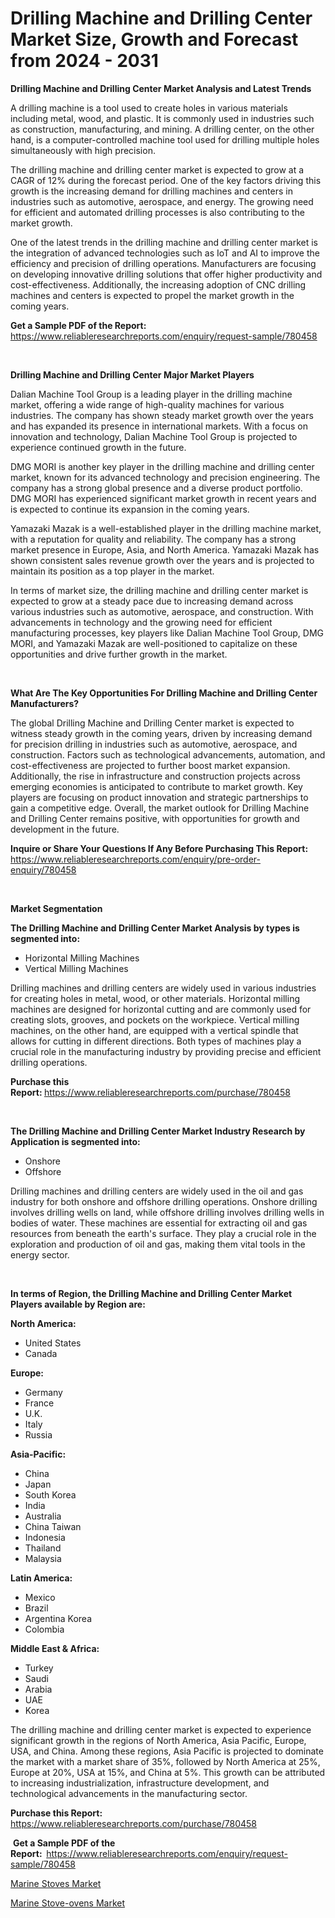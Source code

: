 <p><h1>Drilling Machine and Drilling Center Market Size, Growth and Forecast from 2024 - 2031</h1></p><p><strong>Drilling Machine and Drilling Center Market Analysis and Latest Trends</strong></p>
<p><p>A drilling machine is a tool used to create holes in various materials including metal, wood, and plastic. It is commonly used in industries such as construction, manufacturing, and mining. A drilling center, on the other hand, is a computer-controlled machine tool used for drilling multiple holes simultaneously with high precision.</p><p>The drilling machine and drilling center market is expected to grow at a CAGR of 12% during the forecast period. One of the key factors driving this growth is the increasing demand for drilling machines and centers in industries such as automotive, aerospace, and energy. The growing need for efficient and automated drilling processes is also contributing to the market growth.</p><p>One of the latest trends in the drilling machine and drilling center market is the integration of advanced technologies such as IoT and AI to improve the efficiency and precision of drilling operations. Manufacturers are focusing on developing innovative drilling solutions that offer higher productivity and cost-effectiveness. Additionally, the increasing adoption of CNC drilling machines and centers is expected to propel the market growth in the coming years.</p></p>
<p><strong>Get a Sample PDF of the Report:&nbsp;</strong> <a href="https://www.reliableresearchreports.com/enquiry/request-sample/780458">https://www.reliableresearchreports.com/enquiry/request-sample/780458</a></p>
<p>&nbsp;</p>
<p><strong>Drilling Machine and Drilling Center Major Market Players</strong></p>
<p><p>Dalian Machine Tool Group is a leading player in the drilling machine market, offering a wide range of high-quality machines for various industries. The company has shown steady market growth over the years and has expanded its presence in international markets. With a focus on innovation and technology, Dalian Machine Tool Group is projected to experience continued growth in the future.</p><p>DMG MORI is another key player in the drilling machine and drilling center market, known for its advanced technology and precision engineering. The company has a strong global presence and a diverse product portfolio. DMG MORI has experienced significant market growth in recent years and is expected to continue its expansion in the coming years.</p><p>Yamazaki Mazak is a well-established player in the drilling machine market, with a reputation for quality and reliability. The company has a strong market presence in Europe, Asia, and North America. Yamazaki Mazak has shown consistent sales revenue growth over the years and is projected to maintain its position as a top player in the market.</p><p>In terms of market size, the drilling machine and drilling center market is expected to grow at a steady pace due to increasing demand across various industries such as automotive, aerospace, and construction. With advancements in technology and the growing need for efficient manufacturing processes, key players like Dalian Machine Tool Group, DMG MORI, and Yamazaki Mazak are well-positioned to capitalize on these opportunities and drive further growth in the market.</p></p>
<p>&nbsp;</p>
<p><strong>What Are The Key Opportunities For Drilling Machine and Drilling Center Manufacturers?</strong></p>
<p><p>The global Drilling Machine and Drilling Center market is expected to witness steady growth in the coming years, driven by increasing demand for precision drilling in industries such as automotive, aerospace, and construction. Factors such as technological advancements, automation, and cost-effectiveness are projected to further boost market expansion. Additionally, the rise in infrastructure and construction projects across emerging economies is anticipated to contribute to market growth. Key players are focusing on product innovation and strategic partnerships to gain a competitive edge. Overall, the market outlook for Drilling Machine and Drilling Center remains positive, with opportunities for growth and development in the future.</p></p>
<p><strong>Inquire or Share Your Questions If Any Before Purchasing This Report:</strong> <a href="https://www.reliableresearchreports.com/enquiry/pre-order-enquiry/780458">https://www.reliableresearchreports.com/enquiry/pre-order-enquiry/780458</a></p>
<p>&nbsp;</p>
<p><strong>Market Segmentation</strong></p>
<p><strong>The Drilling Machine and Drilling Center Market Analysis by types is segmented into:</strong></p>
<p><ul><li>Horizontal Milling Machines</li><li>Vertical Milling Machines</li></ul></p>
<p><p>Drilling machines and drilling centers are widely used in various industries for creating holes in metal, wood, or other materials. Horizontal milling machines are designed for horizontal cutting and are commonly used for creating slots, grooves, and pockets on the workpiece. Vertical milling machines, on the other hand, are equipped with a vertical spindle that allows for cutting in different directions. Both types of machines play a crucial role in the manufacturing industry by providing precise and efficient drilling operations.</p></p>
<p><strong>Purchase this Report:&nbsp;</strong><a href="https://www.reliableresearchreports.com/purchase/780458">https://www.reliableresearchreports.com/purchase/780458</a></p>
<p>&nbsp;</p>
<p><strong>The Drilling Machine and Drilling Center Market Industry Research by Application is segmented into:</strong></p>
<p><ul><li>Onshore</li><li>Offshore</li></ul></p>
<p><p>Drilling machines and drilling centers are widely used in the oil and gas industry for both onshore and offshore drilling operations. Onshore drilling involves drilling wells on land, while offshore drilling involves drilling wells in bodies of water. These machines are essential for extracting oil and gas resources from beneath the earth's surface. They play a crucial role in the exploration and production of oil and gas, making them vital tools in the energy sector.</p></p>
<p>&nbsp;</p>
<p><strong>In terms of Region, the Drilling Machine and Drilling Center Market Players available by Region are:</strong></p>
<p>
    <p> <strong> North America: </strong>
        <ul>
            <li>United States</li>
            <li>Canada</li>
        </ul>
        </p> 
    <p> <strong> Europe: </strong>
        <ul>
            <li>Germany</li>
            <li>France</li>
            <li>U.K.</li>
            <li>Italy</li>
            <li>Russia</li>
        </ul>
        </p> 
    <p> <strong> Asia-Pacific: </strong>
        <ul>
            <li>China</li>
            <li>Japan</li>
            <li>South Korea</li>
            <li>India</li>
            <li>Australia</li>
            <li>China Taiwan</li>
            <li>Indonesia</li>
            <li>Thailand</li>
            <li>Malaysia</li>
        </ul>
        </p> 
    <p> <strong> Latin America: </strong>
        <ul>
            <li>Mexico</li>
            <li>Brazil</li>
            <li>Argentina Korea</li>
            <li>Colombia</li>
        </ul>
        </p> 
    <p> <strong> Middle East & Africa: </strong>
        <ul>
            <li>Turkey</li>
            <li>Saudi</li>
            <li>Arabia</li>
            <li>UAE</li>
            <li>Korea</li>
        </ul>
    </p>
    </p>
<p><p>The drilling machine and drilling center market is expected to experience significant growth in the regions of North America, Asia Pacific, Europe, USA, and China. Among these regions, Asia Pacific is projected to dominate the market with a market share of 35%, followed by North America at 25%, Europe at 20%, USA at 15%, and China at 5%. This growth can be attributed to increasing industrialization, infrastructure development, and technological advancements in the manufacturing sector.</p></p>
<p><strong>Purchase this Report: </strong><a href="https://www.reliableresearchreports.com/purchase/780458">https://www.reliableresearchreports.com/purchase/780458</a></p>
<p>&nbsp;<strong>Get a Sample PDF of the Report:&nbsp;&nbsp;</strong><a href="https://www.reliableresearchreports.com/enquiry/request-sample/780458">https://www.reliableresearchreports.com/enquiry/request-sample/780458</a></p>
<p><strong></strong></p>
<p><p><a href="https://github.com/pjcfca/Market-Research-Report-List-1/blob/main/marine-stoves-market.md">Marine Stoves Market</a></p><p><a href="https://github.com/johnbach50/Market-Research-Report-List-2/blob/main/marine-stove-ovens-market.md">Marine Stove-ovens Market</a></p></p>